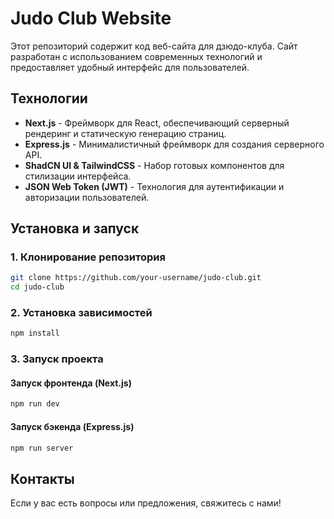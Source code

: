 # Judo Club Website

Этот репозиторий содержит код веб-сайта для дзюдо-клуба. Сайт разработан с использованием современных технологий и предоставляет удобный интерфейс для пользователей.

## Технологии

- **Next.js** - Фреймворк для React, обеспечивающий серверный рендеринг и статическую генерацию страниц.
- **Express.js** - Минималистичный фреймворк для создания серверного API.
- **ShadCN UI & TailwindCSS** - Набор готовых компонентов для стилизации интерфейса.
- **JSON Web Token (JWT)** - Технология для аутентификации и авторизации пользователей.

## Установка и запуск

### 1. Клонирование репозитория

```sh
git clone https://github.com/your-username/judo-club.git
cd judo-club
```

### 2. Установка зависимостей

```sh
npm install
```

### 3. Запуск проекта

#### Запуск фронтенда (Next.js)

```sh
npm run dev
```

#### Запуск бэкенда (Express.js)

```sh
npm run server
```

## Контакты

Если у вас есть вопросы или предложения, свяжитесь с нами!
